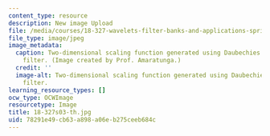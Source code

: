 ```yaml
---
content_type: resource
description: New image Upload
file: /media/courses/18-327-wavelets-filter-banks-and-applications-spring-2003/78291e49cb63a898a06eb275ceeb684c_18-327s03-th.jpg
file_type: image/jpeg
image_metadata:
  caption: Two-dimensional scaling function generated using Daubechies' 4-tap wavelet
    filter. (Image created by Prof. Amaratunga.)
  credit: ''
  image-alt: Two-dimensional scaling function generated using Daubechies' 4-tap wavelet
    filter.
learning_resource_types: []
ocw_type: OCWImage
resourcetype: Image
title: 18-327s03-th.jpg
uid: 78291e49-cb63-a898-a06e-b275ceeb684c
---
```

